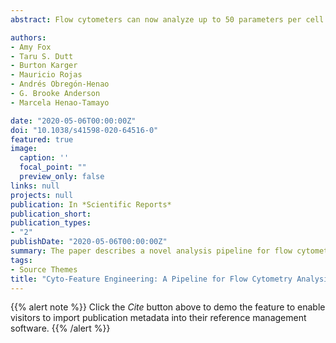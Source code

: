 ```yaml
---
abstract: Flow cytometers can now analyze up to 50 parameters per cell and millions of cells per sample; however, conventional methods to analyze data are subjective and time-consuming. To address these issues, we have developed a novel flow cytometry analysis pipeline to identify a plethora of cell populations efficiently. Coupled with feature engineering and immunological context, researchers can immediately extrapolate novel discoveries through easy-to-understand plots. The R-based pipeline uses Fluorescence Minus One (FMO) controls or distinct population differences to develop thresholds for positive/negative marker expression. The continuous data is transformed into binary data, capturing a positive/negative biological dichotomy often of interest in characterizing cells. Next, a filtering step refines the data from all identified cell phenotypes to populations of interest. The data can be partitioned by immune lineages and statistically correlated to other experimental measurements. The pipeline’s modularity allows customization of statistical testing, adoption of alternative initial gating steps, and incorporation of other datasets. Validation of this pipeline through manual gating of two datasets (murine splenocytes and human whole blood) confirmed its accuracy in identifying even rare subsets. Lastly, this pipeline can be applied in all disciplines utilizing flow cytometry regardless of cytometer or panel design. The code is available at https://github.com/aef1004/cyto-feature_engineering.

authors:
- Amy Fox
- Taru S. Dutt
- Burton Karger
- Mauricio Rojas
- Andrés Obregón-Henao
- G. Brooke Anderson
- Marcela Henao-Tamayo 

date: "2020-05-06T00:00:00Z"
doi: "10.1038/s41598-020-64516-0"
featured: true
image:
  caption: ''
  focal_point: ""
  preview_only: false
links: null
projects: null
publication: In *Scientific Reports*
publication_short: 
publication_types:
- "2"
publishDate: "2020-05-06T00:00:00Z"
summary: The paper describes a novel analysis pipeline for flow cytometry data. The pipeline has the ability to identify all cell populations in a sample and it can be applied in all disciplines utilizing flow cytometry regardless of cytometer or panel design.  
tags:
- Source Themes
title: "Cyto-Feature Engineering: A Pipeline for Flow Cytometry Analysis to Uncover Immune Populations and Associations with Disease"
---
```


{{% alert note %}}
Click the *Cite* button above to demo the feature to enable visitors to import publication metadata into their reference management software.
{{% /alert %}}


